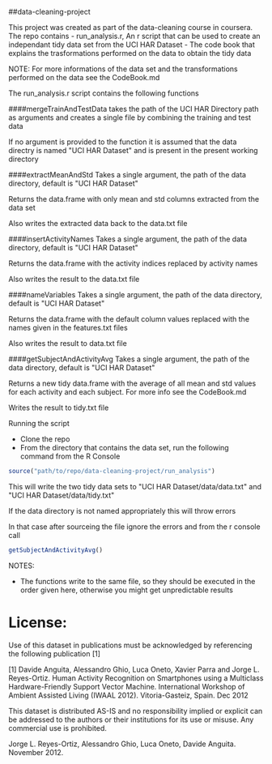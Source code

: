 ##data-cleaning-project

This project was created as part of the data-cleaning course in coursera. 
The repo contains
    - run_analysis.r, An r script that can be used to create an independant tidy data set from the UCI HAR Dataset
    - The code book that explains the trasformations performed on the data to obtain the tidy data

NOTE:
For more informations of the data set and the transformations performed on the data see the CodeBook.md

The run_analysis.r script contains the following functions

####mergeTrainAndTestData
takes the path of the UCI HAR Directory path as arguments and creates a single file by combining the training and test data

If no argument is provided to the function it is assumed that the data directry is named "UCI HAR Dataset" and is present in the present working directory 

####extractMeanAndStd
Takes a single argument, the path of the data directory, default is "UCI HAR Dataset"

Returns the data.frame with only mean and std columns extracted from the data set

Also writes the extracted data back to the data.txt file

####insertActivityNames
Takes a single argument, the path of the data directory, default is "UCI HAR Dataset"

Returns the data.frame with the activity indices replaced by activity names

Also writes the result to the data.txt file

####nameVariables
Takes a single argument, the path of the data directory, default is "UCI HAR Dataset"

Returns the data.frame with the default column values replaced with the names given in the features.txt files

Also writes the result to data.txt file

####getSubjectAndActivityAvg
Takes a single argument, the path of the data directory, default is "UCI HAR Dataset"

Returns a new tidy data.frame with the average of all mean and std values for each activity and each subject. For more info see the CodeBook.md

Writes the result to tidy.txt file

Running the script

- Clone the repo
- From the directory that contains the data set, run the following command from the R Console

```R
source("path/to/repo/data-cleaning-project/run_analysis")
```

This will write the two tidy data sets to "UCI HAR Dataset/data/data.txt" and "UCI HAR Dataset/data/tidy.txt"

If the data directory is not named appropriately this will throw errors

In that case after sourceing the file ignore the errors and from the r console call

```R
getSubjectAndActivityAvg()
```

NOTES:
- The functions write to the same file, so they should be executed in the order given here, otherwise you might get unpredictable results

License:
========
Use of this dataset in publications must be acknowledged by referencing the following publication [1] 

[1] Davide Anguita, Alessandro Ghio, Luca Oneto, Xavier Parra and Jorge L. Reyes-Ortiz. Human Activity Recognition on Smartphones using a Multiclass Hardware-Friendly Support Vector Machine. International Workshop of Ambient Assisted Living (IWAAL 2012). Vitoria-Gasteiz, Spain. Dec 2012

This dataset is distributed AS-IS and no responsibility implied or explicit can be addressed to the authors or their institutions for its use or misuse. Any commercial use is prohibited.

Jorge L. Reyes-Ortiz, Alessandro Ghio, Luca Oneto, Davide Anguita. November 2012.



